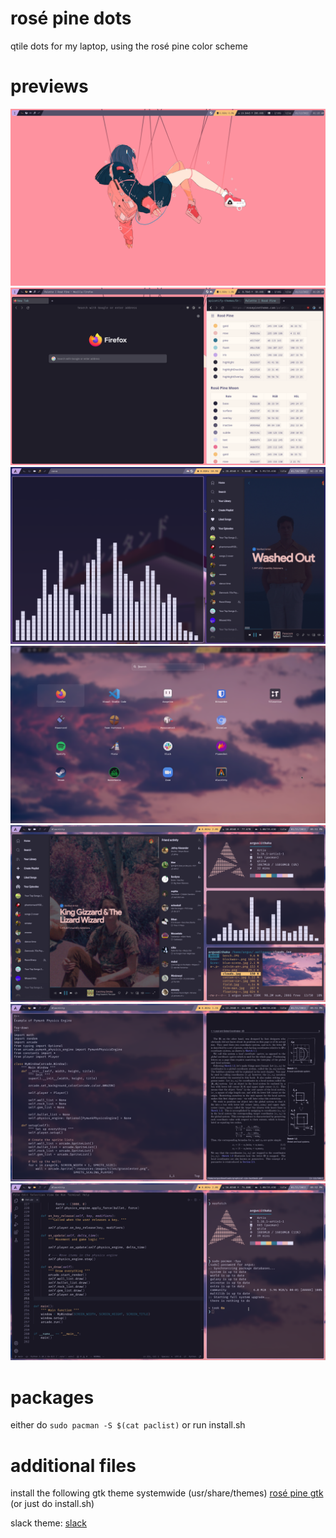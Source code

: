 # rosé pine dots
qtile dots for my laptop, using the rosé pine color scheme

# previews

![Preview](Screenshots/screenshot_2022-01-12_01:16:46.png)
![Preview](Screenshots/screenshot_2022-01-12_01:26:31.png)
![Preview](Screenshots/screenshot_2022-01-20_14:19:49.png)
![Preview](Screenshots/screenshot_2022-01-21_17:51:23.png)
![Preview](Screenshots/screenshot_2022-01-21_17:51:38.png)
![Preview](Screenshots/screenshot_2022-01-21_17:51:49.png)
![Preview](Screenshots/screenshot_2022-01-21_17:52:34.png)

# packages

either do ``sudo pacman -S $(cat paclist)`` or run install.sh

# additional files

install the following gtk theme systemwide (usr/share/themes)
[rosé pine gtk](https://github.com/rose-pine/gtk)
(or just do install.sh)

slack theme:
[slack](https://github.com/rose-pine/slack)
